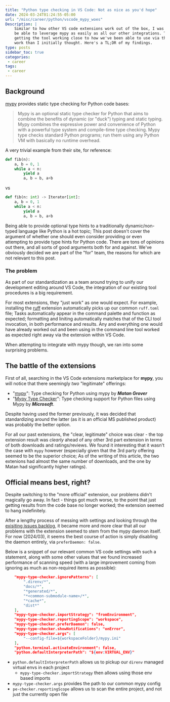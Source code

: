 ```yaml
---
title: "Python type checking in VS Code: Not as nice as you'd hope"
date: 2024-03-24T01:24:55-05:00
url: "/misc/career/python/vscode_mypy_woes"
Description: |
    Similar to how other VS code extensions work out of the box, I was hoping we'd
    be able to leverage mypy as easily as all our other integrations. To my surprise,
    getting the tool working close to how we've been able to use via the CLI was more
    work than I initially thought. Here's a TL;DR of my findings.
type: posts
sidebar_toc: true
categories:
 - career
tags:
 - career
---
```


## Background

[mypy](https://mypy-lang.org/) provides static type checking for Python code bases:

> Mypy is an optional static type checker for Python that aims to combine the benefits
> of dynamic (or "duck") typing and static typing. Mypy combines the expressive power
> and convenience of Python with a powerful type system and compile-time type checking.
> Mypy type checks standard Python programs; run them using any Python VM with
> basically no runtime overhead.

A very trivial example from their site, for reference:

```python
def fib(n):
    a, b = 0, 1
    while a < n:
        yield a
        a, b = b, a+b
```

vs

```python
def fib(n: int) -> Iterator[int]:
    a, b = 0, 1
    while a < n:
        yield a
        a, b = b, a+b
```

Being able to provide optional type hints to a traditionally dynamic/non-typed language
like Python is a hot topic; This post doesn't cover the argument of whether one should
even consider providing or even attempting to provide type hints for Python code. There
are tons of opinions out there, and all sorts of good arguments both for and against. We've
obviously decided we are part of the "for" team, the reasons for which are not relevant
to this post.

### The problem

As part of our standardization as a team around trying to unify our development editing
around VS Code, the integration of our existing tool procedures is a big requirement.

For most extensions, they "just work" as one would expect. For example, installing the
[ruff](https://marketplace.visualstudio.com/items?itemName=charliermarsh.ruff) extension automatically
picks up our common `ruff.toml` file; Tasks automatically appear in the command palette
and function as expected; formatting and liniting automatically matches that of the
CLI tool invocation, in both performance and results. Any and everything one would have
already worked out and been using in the command line tool worked as expected right away
via the extension within VS Code.

When attempting to integrate with mypy though, we ran into some surprising problems.

## The battle of the extensions

First of all, searching in the VS Code extensions marketplace for **mypy**, you will notice
that there seemingly _two_ "legitimate" offerings:

* "[mypy](https://marketplace.visualstudio.com/items?itemName=matangover.mypy)": Type checking for Python using mypy by **_Matan Grover_**
* "[Mypy Type Checker](https://marketplace.visualstudio.com/items?itemName=ms-python.mypy-type-checker)": Type checking support for Python files using Mypy by **_Microsoft_**.

Despite having used the former previously, it was decided that standardizing around the latter
(as it is an official MS published product) was probably the better option.

For all our past extensions, the "clear, legitimate" choice was clear - the top extension
result was _clearly_ ahead of any other 3rd part extension in terms of both downloads and
ratings/reviews. We found it interesting that it wasn't the case with `mypy` however
(especially given that the 3rd party offering seemed to be the superior choice; As of the
writing of this article, the two extenions had almost the same number of downloads, and
the one by Matan had significantly higher ratings).

## Official means best, right?

Despite switching to the "more official" extension, our problems didn't magically
go away. In fact - things got much worse, to the point that just getting results from
the code base no longer worked; the extension seemed to hang indefinitely.

After a lengthy process of messing with settings and looking through the
[exisiting issues backlog](https://github.com/microsoft/vscode-mypy/issues), it became
more and more clear that all our problems with the extension seemed to stem from the
mypy daemon itself. For now (2024/03), it seems the best course of action is simply
disabling the daemon entirely, via `preferDaemon: false`.

Below is a snippet of our relevant common VS code settings with such a statement, along
with some other values that we found increased performance of scanning speed (with a
large improvement coming from ignoring as much as non-required items as possible):

```json
    "mypy-type-checker.ignorePatterns": [
        ".direnv/*",
        "docs/*",
        "*generated/*",
        "*<common-submodule-name>/*",
        "*cache*",
        "dist*"
    ],
    "mypy-type-checker.importStrategy": "fromEnvironment",
    "mypy-type-checker.reportingScope": "workspace",
    "mypy-type-checker.preferDaemon": false,
    "mypy-type-checker.showNotifications": "onError",
    "mypy-type-checker.args": [
        "--config-file=${workspaceFolder}/mypy.ini"
    ],
    "python.terminal.activateEnvironment": false,
    "python.defaultInterpreterPath": "${env:VIRTUAL_ENV}"
```

* `python.defaultInterpreterPath` allows us to pickup our `direnv` managed virtual envs
  in each project
  * `mypy-type-checker.importStrategy` then allows using those env based imports
* `mypy-type-checker.args` provides the path to our common mypy config
* `pe-checker.reportingScope` allows us to scan the entire project, and not just the
  currently open file
